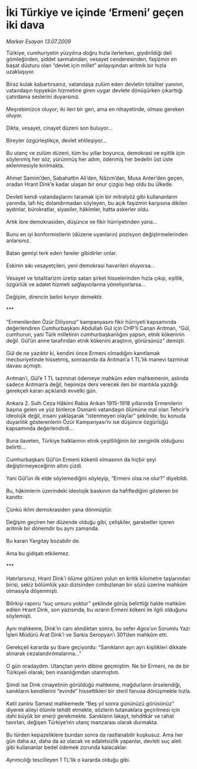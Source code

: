 # İki Türkiye ve içinde ‘Ermeni’ geçen iki dava

*Markar Esayan 13.07.2009*

<div class="taraf_structure_2col_1zq">
<div class="margen_n">



 <p>Türkiye, cumhuriyetin yüzyılına doğru hızla ilerlerken, giydirildiği deli gömleğinden, şiddet sarmalından, vesayet cenderesinden, faşizmin en başat düsturu olan “devlet için millet” anlayışından aritmik bir hızla uzaklaşıyor. <br/><br/>Biraz kulak kabartırsanız, vatandaşa zulüm eden devletin totaliter yanının, vatandaşın topyekûn hizmetine giren uygar devlete dönüşürken çıkarttığı çatırdama seslerini duyarsınız. <br/><br/>Meşrebimizce oluyor; iki ileri bir geri, ama en nihayetinde, olması gereken oluyor. <br/><br/>Dikta, vesayet, cinayet düzeni son buluyor... <br/><br/>Bireyler özgürleştikçe, devlet ehlileşiyor... <br/><br/>Bu utanç ve zulüm düzeni, tüm bu yıllar boyunca, demokrasi ve eşitlik için söylenmiş her söz, yürünmüş her adım, ödenmiş her bedelin üst üste eklenmesiyle kırılmakta. <br/><br/>Ahmet Samim’den, Sabahattin Ali’den, Nâzım’dan, Musa Anter’den geçen, oradan Hrant Dink’e kadar ulaşan bir onur çizgisi hep oldu bu ülkede. <br/><br/>Devleti kendi vatandaşlarını taramak için bir mitralyöz gibi kullananların yanında, lafı hiç dolandırmadan söyleyen, bu açık faşizmin karşısına dikilen aydınlar, bürokratlar, siyasiler, hâkimler, hatta askerler oldu. <br/><br/>Artık ibre demokrasiden, düşünce ve fikir hürriyetinden yana... <br/><br/>Bunu en iyi konformistlerin (düzene uyanların) pozisyon değiştirmelerinden anlarsınız. <br/><br/>Batan gemiyi terk eden fareler gibidirler onlar. <br/><br/>Eskinin sıkı vesayetçileri, yeni demokrasi havarileri oluyorsa... <br/><br/>Vesayet ve totalitarizm üretip satan şirket hisselerinden hızla çıkıp, eşitlik, özgürlük ve adalet hizmeti sağlayıcılarına yöneliyorlarsa... <br/><br/>Değişim, direncin belini kırıyor demektir. <br/><br/>*** <br/><br/>“Ermenilerden Özür Diliyoruz” kampanyasını fikir hürriyeti kapsamında değerlendiren Cumhurbaşkanı Abdullah Gül için CHP’li Canan Arıtman, “Gül, cumhurun, yani Türk milletinin cumhurbaşkanlığını yapsın, etnik kökeninin değil. Gül’ün anne tarafından etnik kökenini araştırın, görürsünüz” demişti. <br/><br/>Gül de ne yazıktır ki, kendini önce Ermeni olmadığını kanıtlamak mecburiyetinde hissetmiş, sonrasında da Arıtman’a 1 TL’lik manevi tazminat davası açmıştı. <br/><br/>Arıtman’ı, Gül’e 1 TL tazminat ödemeye mahkûm eden mahkemenin, aslında sadece Arıtman’a değil, hepimize ders verecek ileri bir mantıkla yazdığı gerekçeli kararı açıklandı evvelki gün. <br/><br/>Ankara 2. Sulh Ceza Hâkimi Rabia Arıkan 1915-1918 yıllarında Ermenilerin başına gelen ve yüz binlerce Osmanlı vatandaşın ölümüne mal olan Tehcir’e ideolojik değil, insani yaklaşarak “istenmeyen olaylar” şeklinde, bu konuda duyarlılık gösterenlerin Özür Kampanyası’nı ise düşünce özgürlüğü kapsamında değerlendirdi... <br/><br/>Buna ilaveten, Türkiye halklarının etnik çeşitliliğinin bir zenginlik olduğunu belirtti... <br/><br/>Cumhurbaşkanı Gül’ün Ermeni kökenli olmasının da hiçbir şeyi değiştirmeyeceğinin altını çizdi. <br/><br/>Yani Gül’ün ilk elde söylemediğini söyleyip, “Ermeni olsa ne olur?” diyebildi. <br/><br/>Bu, hâkimlerin üzerindeki ideolojik baskının da hafiflediğini gösteren bir kanıttır. <br/><br/>Çünkü iklim demokrasiden yana dönmüştür. <br/><br/>Değişim geçiren her düzende olduğu gibi, çelişkiler, garabetler içeren aritmik bir dönemdir bu aynı zamanda. <br/><br/>Bu kararı Yargıtay bozabilir de. <br/><br/>Ama bu gidişatı etkilemez. <br/><br/>*** <br/><br/>Hatırlarsınız, Hrant Dink’i ölüme götüren yolun en kritik kilometre taşlarından birisi, sekiz bölümlük yazı dizisinden cımbızlanan bir sözü üzerine mahkûm olmasıyla döşenmişti. <br/><br/>Bilirkişi raporu “suç unsuru yoktur” şeklinde görüş belirttiği halde mahkûm edilen Hrant Dink, son yazısında, bu ısrarın Ermeni kökeni ile ilgili olduğunu söylemişti. <br/><br/>Aynı mahkeme, Dink’in canı alındıktan sonra, bu sefer <i>Agos</i>’un Sorumlu Yazı İşleri Müdürü Arat Dink’i ve Sarkis Seropyan’ı 301’den mahkûm etti. <br/><br/>Gerekçeli kararda şu ibare geçiyordu: “Sanıkların ayrı ayrı kişilikleri dikkate alınarak cezalandırılmalarına...” <br/><br/>O gün oradaydım. Utançtan yerin dibine geçmiştim. Ne bir Ermeni, ne de bir Türkiyeli olarak; ben insanlığımdan utanmıştım. <br/><br/>Şimdi ise Dink cinayetinin görüldüğü mahkeme, mağdurların örselendiği, sanıkların kendilerini “evinde” hissettikleri bir steril fanusa dönüşmekte hızla. <br/><br/>Katil zanlısı Samast mahkemede “Beş yıl sonra gününüzü görüsünüz” diyerek aileyi ölümle tehdit etmekte, sözlerin tutanaklara geçirilmesi için dahi büyük bir enerji gerekmekte. Sanıkların lakayt, tehditkâr ve rahat tavırları, değişen Türkiye’nin utanç manzarası olarak durmakta. <br/><br/>Bu türden kepazeliklere bundan sonra da rastlanabilir kuşkusuz. Ama her gün daha az, daha da az olacak ve adaletsizlik yapanlar, devleti suç aleti gibi kullananlar bedel ödemek zorunda kalacaklar. <br/><br/>Ayrımcılığı tescilleyen 1 TL’lik o kararda olduğu gibi.</p>
<br/>
<br/>
<br/>



<br/>


<div id="taraf_not">
</div>

</div>


</div>
